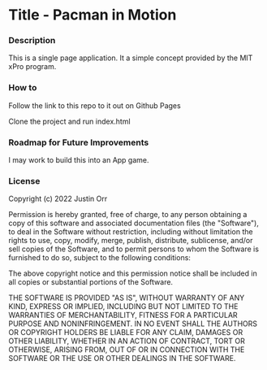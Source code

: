 # Title - Pacman in Motion


### Description

This is a single page application. It a simple concept provided by the MIT xPro program.

### How to 

Follow the link to this repo to it out on Github Pages

Clone the project and run index.html


### Roadmap for Future Improvements

I may work to build this into an App game. 
   
### License
Copyright (c) 2022 Justin Orr

Permission is hereby granted, free of charge, to any person obtaining a copy of this software and associated documentation files (the "Software"), to deal in the Software without restriction, including without limitation the rights to use, copy, modify, merge, publish, distribute, sublicense, and/or sell copies of the Software, and to permit persons to whom the Software is furnished to do so, subject to the following conditions:

The above copyright notice and this permission notice shall be included in all copies or substantial portions of the Software.

THE SOFTWARE IS PROVIDED "AS IS", WITHOUT WARRANTY OF ANY KIND, EXPRESS OR IMPLIED, INCLUDING BUT NOT LIMITED TO THE WARRANTIES OF MERCHANTABILITY, FITNESS FOR A PARTICULAR PURPOSE AND NONINFRINGEMENT. IN NO EVENT SHALL THE AUTHORS OR COPYRIGHT HOLDERS BE LIABLE FOR ANY CLAIM, DAMAGES OR OTHER LIABILITY, WHETHER IN AN ACTION OF CONTRACT, TORT OR OTHERWISE, ARISING FROM, OUT OF OR IN CONNECTION WITH THE SOFTWARE OR THE USE OR OTHER DEALINGS IN THE SOFTWARE.
